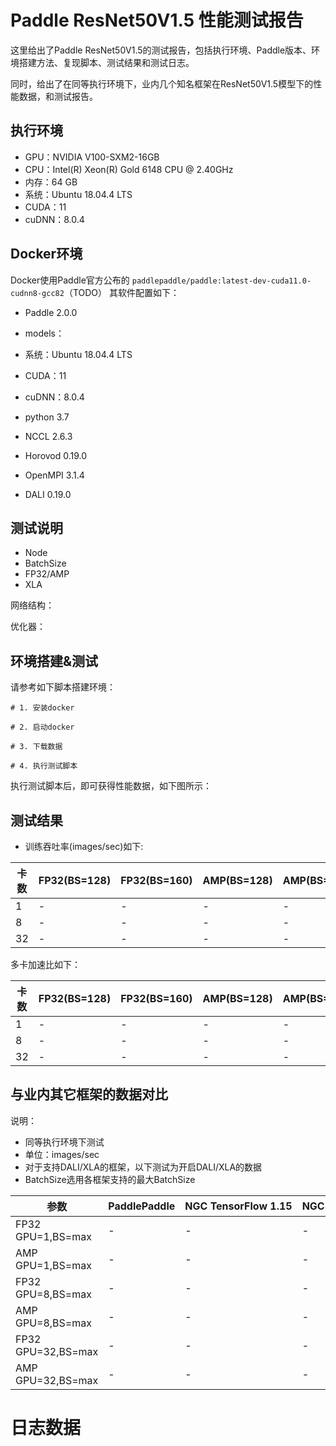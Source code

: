 # Paddle ResNet50V1.5 性能测试报告

这里给出了Paddle ResNet50V1.5的测试报告，包括执行环境、Paddle版本、环境搭建方法、复现脚本、测试结果和测试日志。

同时，给出了在同等执行环境下，业内几个知名框架在ResNet50V1.5模型下的性能数据，和测试报告。

## 执行环境

- GPU：NVIDIA V100-SXM2-16GB
- CPU：Intel(R) Xeon(R) Gold 6148 CPU @ 2.40GHz
- 内存：64 GB
- 系统：Ubuntu 18.04.4 LTS
- CUDA：11
- cuDNN：8.0.4

## Docker环境

Docker使用Paddle官方公布的 `paddlepaddle/paddle:latest-dev-cuda11.0-cudnn8-gcc82`（TODO）
其软件配置如下：
- Paddle 2.0.0
- models：
- 系统：Ubuntu 18.04.4 LTS
- CUDA：11
- cuDNN：8.0.4
- python 3.7

- NCCL 2.6.3
- Horovod 0.19.0
- OpenMPI 3.1.4
- DALI 0.19.0

## 测试说明

- Node
- BatchSize
- FP32/AMP
- XLA

网络结构：

优化器：


## 环境搭建&测试

请参考如下脚本搭建环境：
```
# 1. 安装docker

# 2. 启动docker

# 3. 下载数据

# 4. 执行测试脚本
```
执行测试脚本后，即可获得性能数据，如下图所示：

## 测试结果

- 训练吞吐率(images/sec)如下:

|卡数 | FP32(BS=128) | FP32(BS=160) | AMP(BS=128) | AMP(BS=208)|
|-----|-----|-----|-----|-----|
|1 | - | - | - | -|
|8 | - | - | - | -|
|32 | - | - | - | -|

多卡加速比如下：

|卡数 | FP32(BS=128) | FP32(BS=160) | AMP(BS=128) | AMP(BS=208)|
|-----|-----|-----|-----|-----|
|1 | - | - | - | -|
|8 | - | - | - | -|
|32 | - | - | - | -|

## 与业内其它框架的数据对比

说明：
- 同等执行环境下测试
- 单位：images/sec
- 对于支持DALI/XLA的框架，以下测试为开启DALI/XLA的数据
- BatchSize选用各框架支持的最大BatchSize

| 参数 | PaddlePaddle | NGC TensorFlow 1.15 | NGC PyTorch | NGC MXNet | OneFlow |
|-----|-----|-----|-----|-----|-----|
| FP32 GPU=1,BS=max | - | - | - | - | - |
| AMP GPU=1,BS=max | - | - | - | - | - |
| FP32 GPU=8,BS=max | - | - | - | - | - |
| AMP GPU=8,BS=max | - | - | - | - | - |
| FP32 GPU=32,BS=max | - | - | - | - | - |
| AMP GPU=32,BS=max | - | - | - | - | - |

# 日志数据
